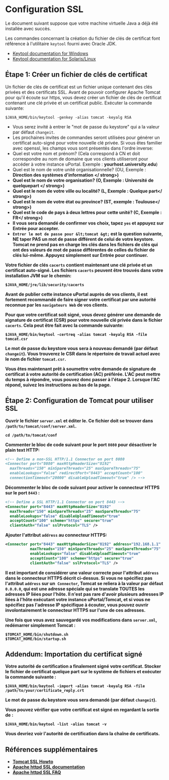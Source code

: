 # Configuration SSL

Le document suivant suppose que votre machine virtuelle Java a déjà été installée avec succès.

Les commandes concernant la création du fichier de clés de certificat font référence à l'utilitaire `keytool` fourni avec Oracle JDK.

+ [Keytool documentation for Windows](http://download.oracle.com/javase/6/docs/technotes/tools/windows/keytool.html)
+ [Keytool documentation for Solaris/Linux](http://download.oracle.com/javase/6/docs/technotes/tools/solaris/keytool.html)

## Étape 1: Créer un fichier de clés de certificat

Un fichier de clés de certificat est un fichier unique contenant des clés privées et des certificats SSL. Avant de pouvoir configurer Apache Tomcat pour qu'il écoute sur https, vous devez créer un fichier de clés de certificat contenant une clé privée et un certificat public. Exécuter la commande suivante:

```shell
$JAVA_HOME/bin/keytool -genkey -alias tomcat -keyalg RSA
```

+ Vous serez invité à entrer le "mot de passe du keystore" qui a la valeur par défaut `changeit`.
+ Les prochaines invites de commandes seront utilisées pour générer un certificat auto-signé pour votre nouvelle clé privée. Si vous êtes familier avec openssl, les champs vous sont présentés dans l'ordre inverse:
+ Quel est votre nom et prénom? (Cela correspond à CN et doit correspondre au nom de domaine que vos clients utiliseront pour accéder à votre instance uPortal. Exemple : <strong>yourhost.university.edu</strong>)
+ Quel est le nom de votre unité organisationnelle? (OU, Exemple : <strong>Direction des systèmes d'information </ strong>)
+ Quel est le nom de votre organisation? (O, Exemple : <strong>Université de quelquepart </ strong>)
+ Quel est le nom de votre ville ou localité? (L, Exemple : <strong>Quelque part</ strong>)
+ Quel est le nom de votre état ou province? (ST, exemple : <strong>Toulouse</ strong>)
+ Quel est le code de pays à deux lettres pour cette unité? (C, Exemple : <strong>FR</ strong>)
+ Il vous sera demandé de confirmer vos choix, tapez `yes` et appuyez sur Entrée pour accepter.
+ `Entrer le mot de passe pour &lt;tomcat &gt;` est la question suivante, NE taper PAS un mot de passe différent de celui de votre keystore. Tomcat ne prend pas en charge les clés dans les fichiers de clés qui ont des valeurs de mot de passe différentes de celles du fichier de clés lui-même. Appuyez simplement sur Entrée pour continuer.

Votre fichier de clés `cacerts` contient maintenant une clé privée et un certificat auto-signé. Les fichiers `cacerts` peuvent être trouvés dans votre installation JVM sur le chemin:

```
$JAVA_HOME/jre/lib/security/cacerts
```
Avant de publier cette instance uPortal auprès de vos clients, il est fortement recommandé de faire signer votre certificat par une autorité reconnue par les `navigateurs Web` de vos clients.

Pour que votre certificat soit signé, vous devez générer une demande de signature de certificat (CSR) pour votre nouvelle clé privée dans le fichier `cacerts`. Cela peut être fait avec la commande suivante:

```
$JAVA_HOME/bin/keytool -certreq -alias tomcat -keyalg RSA -file tomcat.csr
```

Le mot de passe du keystore vous sera à nouveau demandé (par défaut `changeit`). Vous trouverez le CSR dans le répertoire de travail actuel avec le nom de fichier `tomcat.csr`.

Vous êtes maintenant prêt à soumettre votre demande de signature de certificat à votre autorité de certification (AC) préférée. L'AC peut mettre du temps à répondre, vous pouvez donc passer à l'étape 2. Lorsque l'AC répond, suivez les instructions au bas de la page.

## Étape 2: Configuration de Tomcat pour utiliser SSL

Ouvrir le fichier `server.xml` et éditer le. Ce fichier doit se trouver dans `/path/to/tomcat/conf/server.xml`.

```shell
cd /path/to/tomcat/conf
```

Commenter le bloc de code suivant pour le port `8080` pour désactiver le plain text HTTP:

```xml
<!-- Define a non-SSL HTTP/1.1 Connector on port 8080
<Connector port="8080" maxHttpHeaderSize="8192"
  maxThreads="150" minSpareThreads="25" maxSpareThreads="75"
  enableLookups="false" redirectPort="8443" acceptCount="100"
  connectionTimeout="20000" disableUploadTimeout="true" /> -->
```

Décommenter le bloc de code suivant pour activer le connecteur HTTPS sur le port `8443` :

```xml
<!-- Define a SSL HTTP/1.1 Connector on port 8443 -->
<Connector port="8443" maxHttpHeaderSize="8192"
  maxThreads="150" minSpareThreads="25" maxSpareThreads="75"
  enableLookups="false" disableUploadTimeout="true"
  acceptCount="100" scheme="https" secure="true"
  clientAuth="false" sslProtocol="TLS" />
```

Ajouter l'attribut `address` au connecteur HTTPS:

```xml
<Connector port="8443" maxHttpHeaderSize="8192" address="192.168.1.1"
           maxThreads="150" minSpareThreads="25" maxSpareThreads="75"
           enableLookups="false" disableUploadTimeout="true"
           acceptCount="100" scheme="https" secure="true"
           clientAuth="false" sslProtocol="TLS" />
```

Il est important de considérer une valeur correcte pour l'attribut `address` dans le connecteur HTTPS décrit ci-dessus. Si vous ne spécifiez pas l'attribut `address` sur un` Connector`, Tomcat se reliera à la valeur par défaut `0.0.0.0`, qui est une adresse spéciale qui se translate TOUTES les adresses IP liées pour l'hôte. Il n'est pas rare d'avoir plusieurs adresses IP liées à l'hôte exécutant votre instance uPortal/Tomcat, et si vous ne spécifiez pas l'adresse IP spécifique à écouter, vous pouvez ouvrir involontairement le connecteur HTTPS sur l'une de ces adresses.

Une fois que vous avez sauvegardé vos modifications dans `server.xml`, redémarrer simplement Tomcat :

```shell
$TOMCAT_HOME/bin/shutdown.sh
$TOMCAT_HOME/bin/startup.sh
```

## Addendum: Importation du certificat signé

Votre autorité de certification a finalement signé votre certificat. Stocker le fichier de certificat quelque part sur le système de fichiers et exécuter la commande suivante :

```shell
$JAVA_HOME/bin/keytool -import -alias tomcat -keyalg RSA -file /path/to/your/certificate_reply.crt
```

Le mot de passe du keystore vous sera demandé (par défaut `changeit`).

Vous pouvez vérifier que votre certificat est signé en regardant la sortie de :

```
$JAVA_HOME/bin/keytool -list -alias tomcat -v
```

Vous devriez voir l'autorité de certification dans la chaîne de certificats.

## Références supplémentaires

+ [Tomcat SSL Howto](http://tomcat.apache.org/tomcat-7.0-doc/ssl-howto.html)
+ [Apache httpd SSL documentation](http://httpd.apache.org/docs/2.2/ssl/)
+ [Apache httpd SSL FAQ](http://httpd.apache.org/docs/2.2/ssl/ssl_faq.html)
